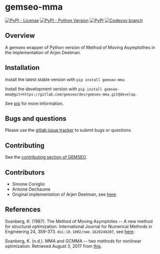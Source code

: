 <!--
Copyright 2021 IRT Saint Exupéry, https://www.irt-saintexupery.com

This work is licensed under the Creative Commons Attribution-ShareAlike 4.0
International License. To view a copy of this license, visit
http://creativecommons.org/licenses/by-sa/4.0/ or send a letter to Creative
Commons, PO Box 1866, Mountain View, CA 94042, USA.
-->

# gemseo-mma

[![PyPI - License](https://img.shields.io/pypi/l/gemseo-mma)](https://www.gnu.org/licenses/gpl-3.0.en.html)
[![PyPI - Python Version](https://img.shields.io/pypi/pyversions/gemseo-mma)](https://pypi.org/project/gemseo-mma/)
[![PyPI](https://img.shields.io/pypi/v/gemseo-mma)](https://pypi.org/project/gemseo-mma/)
[![Codecov branch](https://img.shields.io/codecov/c/gitlab/gemseo:dev/gemseo-mma/develop)](https://app.codecov.io/gl/gemseo:dev/gemseo-mma)

## Overview

A gemseo wrapper of Python version of Method of Moving Asymptothes in the implementation of Arjen Deetman.

## Installation

Install the latest stable version with `pip install gemseo-mma`.

Install the development version with
`pip install gemseo-mma@git+https://gitlab.com/gemseo/dev/gemseo-mma.git@develop`.

See [pip](https://pip.pypa.io/en/stable/getting-started/) for more information.

## Bugs and questions

Please use the [gitlab issue tracker](https://gitlab.com/gemseo/dev/gemseo-mma/-/issues)
to submit bugs or questions.

## Contributing

See the [contributing section of GEMSEO](https://gemseo.readthedocs.io/en/stable/software/developing.html#dev).

## Contributors

- Simone Coniglio
- Antoine Dechaume
- Original implementation of Arjen Deetman, see [here](https://github.com/arjendeetman/GCMMA-MMA-Python).

## References

Svanberg, K. (1987). The Method of Moving Asymptotes -- A new method for
structural optimization. International Journal for Numerical Methods in
Engineering 24, 359-373. `doi:10.1002/nme.1620240207`,
see [here](https://onlinelibrary.wiley.com/doi/abs/10.1002/nme.1620240207).

Svanberg, K. (n.d.). MMA and GCMMA -- two methods for nonlinear
optimization.
Retrieved August 3, 2017 from [this](https://people.kth.se/~krille/mmagcmma.pdf).
